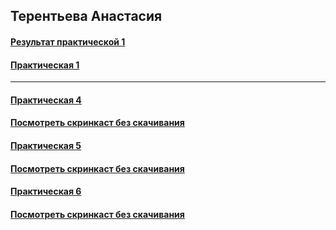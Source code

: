 ## Терентьева Анастасия

#### [Результат практической 1](https://reverent-bohr-58d0aa.netlify.app)
#### [Практическая 1](https://github.com/t-anastasia/Practicum/tree/main/%D0%9F%D1%80%D0%B0%D0%BA%D1%82%D0%B8%D1%87%D0%B5%D1%81%D0%BA%D0%BE%D0%B5%20%D0%B7%D0%B0%D0%B4%D0%B0%D0%BD%D0%B8%D0%B5%201%20(%D0%A2%D0%B5%D1%80%D0%B5%D0%BD%D1%82%D1%8C%D0%B5%D0%B2%D0%B0))

------

#### [Практическая 4](https://github.com/t-anastasia/Practicum/tree/main/Practicum_lr_4/Practicum)
#### [Посмотреть скринкаст без скачивания](https://drive.google.com/file/d/1Jr4yeet1Pk4xfNLwfCIStMZrxM2BUC1v/view?usp=sharing) 

#### [Практическая 5](https://github.com/t-anastasia/Practicum/tree/main/Practicum_lr_5/Practicum)
#### [Посмотреть скринкаст без скачивания](https://drive.google.com/file/d/1RR9hY7vM_R8Y98hUWJ5M22WXCEBUg0ub/view?usp=sharing) 

#### [Практическая 6](https://github.com/t-anastasia/Practicum/tree/main/Practicum_lr_6/Practicum)
#### [Посмотреть скринкаст без скачивания](https://drive.google.com/file/d/14ENcCm9lKs5PMwf9rtZRMXR_ohu5qsan/view?usp=sharing) 
